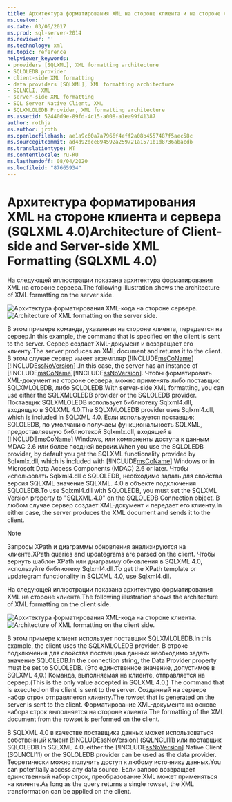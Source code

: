 ```yaml
---
title: Архитектура форматирования XML на стороне клиента и на стороне сервера (SQLXML 4,0) | Документация Майкрософт
ms.custom: ''
ms.date: 03/06/2017
ms.prod: sql-server-2014
ms.reviewer: ''
ms.technology: xml
ms.topic: reference
helpviewer_keywords:
- providers [SQLXML], XML formatting architecture
- SQLOLEDB provider
- client-side XML formatting
- data providers [SQLXML], XML formatting architecture
- SQLNCLI, XML
- server-side XML formatting
- SQL Server Native Client, XML
- SQLXMLOLEDB Provider, XML formatting architecture
ms.assetid: 52440d9e-89fd-4c15-a008-a1ea99f41387
author: rothja
ms.author: jroth
ms.openlocfilehash: ae1a9c60a7a7966f4eff2a08b4557487f5aec58c
ms.sourcegitcommit: ad4d92dce894592a259721a1571b1d8736abacdb
ms.translationtype: MT
ms.contentlocale: ru-RU
ms.lasthandoff: 08/04/2020
ms.locfileid: "87665934"
---
```

# <a name="architecture-of-client-side-and-server-side-xml-formatting-sqlxml-40"></a><span data-ttu-id="60e7f-102">Архитектура форматирования XML на стороне клиента и сервера (SQLXML 4.0)</span><span class="sxs-lookup"><span data-stu-id="60e7f-102">Architecture of Client-side and Server-side XML Formatting (SQLXML 4.0)</span></span>
  <span data-ttu-id="60e7f-103">На следующей иллюстрации показана архитектура форматирования XML на стороне сервера.</span><span class="sxs-lookup"><span data-stu-id="60e7f-103">The following illustration shows the architecture of XML formatting on the server side.</span></span>  
  
 <span data-ttu-id="60e7f-104">![Архитектура форматирования XML-кода на стороне сервера.](../../../database-engine/dev-guide/media/serversidexml.gif "Архитектура форматирования XML-кода на стороне сервера.")</span><span class="sxs-lookup"><span data-stu-id="60e7f-104">![Architecture of XML formatting on the server side.](../../../database-engine/dev-guide/media/serversidexml.gif "Architecture of XML formatting on the server side.")</span></span>  
  
 <span data-ttu-id="60e7f-105">В этом примере команда, указанная на стороне клиента, передается на сервер.</span><span class="sxs-lookup"><span data-stu-id="60e7f-105">In this example, the command that is specified on the client is sent to the server.</span></span> <span data-ttu-id="60e7f-106">Сервер создает XML-документ и возвращает его клиенту.</span><span class="sxs-lookup"><span data-stu-id="60e7f-106">The server produces an XML document and returns it to the client.</span></span> <span data-ttu-id="60e7f-107">В этом случае сервер имеет экземпляр [!INCLUDE[msCoName](../../../includes/msconame-md.md)] [!INCLUDE[ssNoVersion](../../../includes/ssnoversion-md.md)] .</span><span class="sxs-lookup"><span data-stu-id="60e7f-107">In this case, the server has an instance of [!INCLUDE[msCoName](../../../includes/msconame-md.md)][!INCLUDE[ssNoVersion](../../../includes/ssnoversion-md.md)].</span></span> <span data-ttu-id="60e7f-108">Чтобы форматировать XML-документ на стороне сервера, можно применять либо поставщик SQLXMLOLEDB, либо SQLOLEDB.</span><span class="sxs-lookup"><span data-stu-id="60e7f-108">With server-side XML formatting, you can use either the SQLXMLOLEDB provider or the SQLOLEDB provider.</span></span>  <span data-ttu-id="60e7f-109">Поставщик SQLXMLOLEDB использует библиотеку Sqlxml4.dll, входящую в SQLXML 4.0.</span><span class="sxs-lookup"><span data-stu-id="60e7f-109">The SQLXMLOLEDB provider uses Sqlxml4.dll, which is included in SQLXML 4.0.</span></span> <span data-ttu-id="60e7f-110">Если используется поставщик SQLOLEDB, по умолчанию получаем функциональность SQLXML, предоставляемую библиотекой Sqlxmlx.dll, входящей в [!INCLUDE[msCoName](../../../includes/msconame-md.md)] Windows, или компоненты доступа к данным MDAC 2.6 или более поздней версии.</span><span class="sxs-lookup"><span data-stu-id="60e7f-110">When you use the SQLOLEDB provider, by default you get the SQLXML functionality provided by Sqlxmlx.dll, which is included with [!INCLUDE[msCoName](../../../includes/msconame-md.md)] Windows or in Microsoft Data Access Components (MDAC) 2.6 or later.</span></span> <span data-ttu-id="60e7f-111">Чтобы использовать Sqlxml4.dll с SQLOLEDB, необходимо задать для свойства версия SQLXML значение SQLXML. 4.0 в объекте подключения SQLOLEDB.</span><span class="sxs-lookup"><span data-stu-id="60e7f-111">To use Sqlxml4.dll with SQLOLEDB, you must set the SQLXML Version property to "SQLXML.4.0" on the SQLOLEDB Connection object.</span></span> <span data-ttu-id="60e7f-112">В любом случае сервер создает XML-документ и передает его клиенту.</span><span class="sxs-lookup"><span data-stu-id="60e7f-112">In either case, the server produces the XML document and sends it to the client.</span></span>  
  
> [!NOTE]  
>  <span data-ttu-id="60e7f-113">Запросы XPath и диаграммы обновления анализируются на клиенте.</span><span class="sxs-lookup"><span data-stu-id="60e7f-113">XPath queries and updategrams are parsed on the client.</span></span> <span data-ttu-id="60e7f-114">Чтобы вернуть шаблон XPath или диаграмму обновления в SQLXML 4.0, используйте библиотеку Sqlxml4.dll.</span><span class="sxs-lookup"><span data-stu-id="60e7f-114">To get the XPath template or updategram functionality in SQLXML 4.0, use Sqlxml4.dll.</span></span>  
  
 <span data-ttu-id="60e7f-115">На следующей иллюстрации показана архитектура форматирования XML на стороне клиента.</span><span class="sxs-lookup"><span data-stu-id="60e7f-115">The following illustration shows the architecture of XML formatting on the client side.</span></span>  
  
 <span data-ttu-id="60e7f-116">![Архитектура форматирования XML-кода на стороне клиента.](../../../database-engine/dev-guide/media/clientsidexml.gif "Архитектура форматирования XML-кода на стороне клиента.")</span><span class="sxs-lookup"><span data-stu-id="60e7f-116">![Architecture of XML formatting on the client side.](../../../database-engine/dev-guide/media/clientsidexml.gif "Architecture of XML formatting on the client side.")</span></span>  
  
 <span data-ttu-id="60e7f-117">В этом примере клиент использует поставщик SQLXMLOLEDB.</span><span class="sxs-lookup"><span data-stu-id="60e7f-117">In this example, the client uses the SQLXMLOLEDB provider.</span></span> <span data-ttu-id="60e7f-118">В строке подключения для свойства поставщика данных необходимо задать значение SQLOLEDB.</span><span class="sxs-lookup"><span data-stu-id="60e7f-118">In the connection string, the Data Provider property must be set to SQLOLEDB.</span></span> <span data-ttu-id="60e7f-119">(Это единственное значение, допустимое в SQLXML 4,0.) Команда, выполняемая на клиенте, отправляется на сервер.</span><span class="sxs-lookup"><span data-stu-id="60e7f-119">(This is the only value accepted in SQLXML 4.0.) The command that is executed on the client is sent to the server.</span></span> <span data-ttu-id="60e7f-120">Созданный на сервере набор строк отправляется клиенту.</span><span class="sxs-lookup"><span data-stu-id="60e7f-120">The rowset that is generated on the server is sent to the client.</span></span> <span data-ttu-id="60e7f-121">Форматирование XML-документа на основе набора строк выполняется на стороне клиента.</span><span class="sxs-lookup"><span data-stu-id="60e7f-121">The formatting of the XML document from the rowset is performed on the client.</span></span>  
  
 <span data-ttu-id="60e7f-122">В SQLXML 4.0 в качестве поставщика данных может использоваться собственный клиент [!INCLUDE[ssNoVersion](../../../includes/ssnoversion-md.md)] (SQLNCLI11) или поставщик SQLOLEDB.</span><span class="sxs-lookup"><span data-stu-id="60e7f-122">In SQLXML 4.0, either the [!INCLUDE[ssNoVersion](../../../includes/ssnoversion-md.md)] Native Client (SQLNCLI11) or the SQLOLEDB provider can be used as the data provider.</span></span> <span data-ttu-id="60e7f-123">Теоретически можно получить доступ к любому источнику данных.</span><span class="sxs-lookup"><span data-stu-id="60e7f-123">You can potentially access any data source.</span></span> <span data-ttu-id="60e7f-124">Если запрос возвращает единственный набор строк, преобразование XML может применяться на клиенте.</span><span class="sxs-lookup"><span data-stu-id="60e7f-124">As long as the query returns a single rowset, the XML transformation can be applied on the client.</span></span>  
  
  
